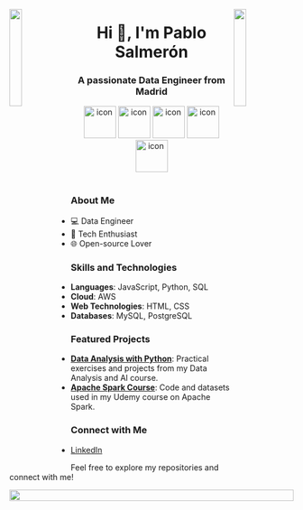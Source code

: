 <img align="left" src="https://media.giphy.com/media/9KraFugzoAnp6CXsCH/giphy.gif" width="21%" style="display:inline;"><img align="right" src="https://media.giphy.com/media/9KraFugzoAnp6CXsCH/giphy.gif" width="21%" style="display:inline;">

<h1 align="center">Hi 👋, I'm Pablo Salmerón</h1>
<h3 align="center">A passionate Data Engineer from Madrid</h3>

<div align="center">
 <img src="https://techstack-generator.vercel.app/mysql-icon.svg" alt="icon" width="57" height="57" />
 <img src="https://techstack-generator.vercel.app/github-icon.svg" alt="icon" width="57" height="57" />
 <img src="https://techstack-generator.vercel.app/python-icon.svg" alt="icon" width="57" height="57" />
 <img src="https://techstack-generator.vercel.app/aws-icon.svg" alt="icon" width="57" height="57" />
 <img src="https://techstack-generator.vercel.app/docker-icon.svg" alt="icon" width="57" height="57" />
</div>

<br>

### About Me
- 💻 Data Engineer
- 🚀 Tech Enthusiast
- 🌐 Open-source Lover

### Skills and Technologies
- **Languages**: JavaScript, Python, SQL
- **Cloud**: AWS
- **Web Technologies**: HTML, CSS
- **Databases**: MySQL, PostgreSQL

### Featured Projects
- **[Data Analysis with Python](https://github.com/pablosalme/analisis_datos_python)**: Practical exercises and projects from my Data Analysis and AI course.
- **[Apache Spark Course](https://github.com/pablosalme/pyspark_course)**: Code and datasets used in my Udemy course on Apache Spark.

### Connect with Me
- [LinkedIn](https://www.linkedin.com/in/pablo-salmeron/)

Feel free to explore my repositories and connect with me!

<img src="https://i.imgur.com/dBaSKWF.gif" height="20" width="100%">
